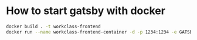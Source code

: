 # How to start gatsby with docker

```bash
docker build . -t workclass-frontend
docker run --name workclass-frontend-container -d -p 1234:1234 -e GATSBY_API_URL='http://127.0.0.1:8000' workclass-frontend
```
